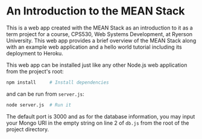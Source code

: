 # An Introduction to the MEAN Stack

This is a web app created with the MEAN Stack as an introduction to it as a term project for a course, CPS530, Web Systems Development, at Ryerson University. This web app provides a brief overview of the MEAN Stack along with an example web application and a hello world tutorial including its deployment to Heroku.

This web app can be installed just like any other Node.js web application from the project's root:

```bash
npm install     # Install dependencies
```

and can be run from <code>server.js</code>:

```bash
node server.js  # Run it
```

The default port is 3000 and as for the database information, you may input your Mongo URI in the empty string on line 2 of <code>db.js</code> from the root of the project directory.
